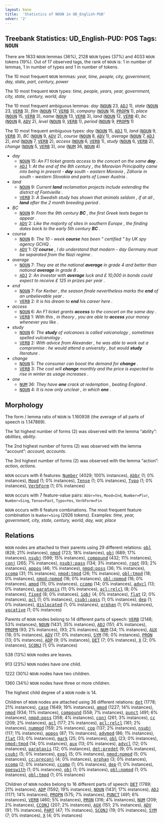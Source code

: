 ```yaml
---
layout: base
title:  'Statistics of NOUN in UD_English-PUD'
udver: '2'
---
```


## Treebank Statistics: UD_English-PUD: POS Tags: `NOUN`

There are 1833 `NOUN` lemmas (36%), 2128 `NOUN` types (37%) and 4033 `NOUN` tokens (19%).
Out of 17 observed tags, the rank of `NOUN` is: 1 in number of lemmas, 1 in number of types and 1 in number of tokens.

The 10 most frequent `NOUN` lemmas: <em>year, time, people, city, government, day, state, part, century, power</em>

The 10 most frequent `NOUN` types:  <em>time, people, years, year, government, city, state, century, world, day</em>

The 10 most frequent ambiguous lemmas: <em>day</em> (<tt><a href="en_pud-pos-NOUN.html">NOUN</a></tt> 23, <tt><a href="en_pud-pos-ADJ.html">ADJ</a></tt> 1), <em>state</em> (<tt><a href="en_pud-pos-NOUN.html">NOUN</a></tt> 23, <tt><a href="en_pud-pos-VERB.html">VERB</a></tt> 3), <em>film</em> (<tt><a href="en_pud-pos-NOUN.html">NOUN</a></tt> 17, <tt><a href="en_pud-pos-VERB.html">VERB</a></tt> 3), <em>company</em> (<tt><a href="en_pud-pos-NOUN.html">NOUN</a></tt> 16, <tt><a href="en_pud-pos-PROPN.html">PROPN</a></tt> 1), <em>place</em> (<tt><a href="en_pud-pos-NOUN.html">NOUN</a></tt> 15, <tt><a href="en_pud-pos-VERB.html">VERB</a></tt> 3), <em>name</em> (<tt><a href="en_pud-pos-NOUN.html">NOUN</a></tt> 13, <tt><a href="en_pud-pos-VERB.html">VERB</a></tt> 3), <em>land</em> (<tt><a href="en_pud-pos-NOUN.html">NOUN</a></tt> 12, <tt><a href="en_pud-pos-VERB.html">VERB</a></tt> 4), <em>bc</em> (<tt><a href="en_pud-pos-NOUN.html">NOUN</a></tt> 8, <tt><a href="en_pud-pos-ADV.html">ADV</a></tt> 2), <em>level</em> (<tt><a href="en_pud-pos-NOUN.html">NOUN</a></tt> 9, <tt><a href="en_pud-pos-VERB.html">VERB</a></tt> 1), <em>period</em> (<tt><a href="en_pud-pos-NOUN.html">NOUN</a></tt> 9, <tt><a href="en_pud-pos-PROPN.html">PROPN</a></tt> 1)

The 10 most frequent ambiguous types:  <em>day</em> (<tt><a href="en_pud-pos-NOUN.html">NOUN</a></tt> 15, <tt><a href="en_pud-pos-ADJ.html">ADJ</a></tt> 1), <em>land</em> (<tt><a href="en_pud-pos-NOUN.html">NOUN</a></tt> 9, <tt><a href="en_pud-pos-VERB.html">VERB</a></tt> 3), <em>BC</em> (<tt><a href="en_pud-pos-NOUN.html">NOUN</a></tt> 9, <tt><a href="en_pud-pos-ADV.html">ADV</a></tt> 2), <em>course</em> (<tt><a href="en_pud-pos-NOUN.html">NOUN</a></tt> 8, <tt><a href="en_pud-pos-ADV.html">ADV</a></tt> 1), <em>average</em> (<tt><a href="en_pud-pos-NOUN.html">NOUN</a></tt> 7, <tt><a href="en_pud-pos-ADJ.html">ADJ</a></tt> 2), <em>end</em> (<tt><a href="en_pud-pos-NOUN.html">NOUN</a></tt> 7, <tt><a href="en_pud-pos-VERB.html">VERB</a></tt> 2), <em>access</em> (<tt><a href="en_pud-pos-NOUN.html">NOUN</a></tt> 6, <tt><a href="en_pud-pos-VERB.html">VERB</a></tt> 1), <em>study</em> (<tt><a href="en_pud-pos-NOUN.html">NOUN</a></tt> 6, <tt><a href="en_pud-pos-VERB.html">VERB</a></tt> 2), <em>change</em> (<tt><a href="en_pud-pos-NOUN.html">NOUN</a></tt> 5, <tt><a href="en_pud-pos-VERB.html">VERB</a></tt> 3), <em>one</em> (<tt><a href="en_pud-pos-NUM.html">NUM</a></tt> 36, <tt><a href="en_pud-pos-NOUN.html">NOUN</a></tt> 4)


* <em>day</em>
  * <tt><a href="en_pud-pos-NOUN.html">NOUN</a></tt> 15: <em>An F1 ticket grants access to the concert on the same <b>day</b> .</em>
  * <tt><a href="en_pud-pos-ADJ.html">ADJ</a></tt> 1: <em>At the end of the 8th century , the Moravian Principality came into being in present - <b>day</b> south - eastern Moravia , Záhorie in south - western Slovakia and parts of Lower Austria .</em>
* <em>land</em>
  * <tt><a href="en_pud-pos-NOUN.html">NOUN</a></tt> 9: <em>Current <b>land</b> reclamation projects include extending the district of Fontvieille .</em>
  * <tt><a href="en_pud-pos-VERB.html">VERB</a></tt> 3: <em>A Swedish study has shown that animals seldom , if at all , <b>land</b> after the 2 month breeding period .</em>
* <em>BC</em>
  * <tt><a href="en_pud-pos-NOUN.html">NOUN</a></tt> 9: <em>From the 9th century <b>BC</b> , the first Greek texts began to appear .</em>
  * <tt><a href="en_pud-pos-ADV.html">ADV</a></tt> 2: <em>Like the majority of sites in southern Europe , the finding dates back to the early 5th century <b>BC</b> .</em>
* <em>course</em>
  * <tt><a href="en_pud-pos-NOUN.html">NOUN</a></tt> 8: <em>The 10 - week <b>course</b> has been " certified " by UK spy agency GCHQ .</em>
  * <tt><a href="en_pud-pos-ADV.html">ADV</a></tt> 1: <em>Of <b>course</b> , I do understand that modern - day Germany must be separated from the Nazi regime .</em>
* <em>average</em>
  * <tt><a href="en_pud-pos-NOUN.html">NOUN</a></tt> 7: <em>They are at the national <b>average</b> in grade 4 and better than national <b>average</b> in grade 8 .</em>
  * <tt><a href="en_pud-pos-ADJ.html">ADJ</a></tt> 2: <em>An investor with <b>average</b> luck and £ 10,000 in bonds could expect to receive £ 125 in prizes per year .</em>
* <em>end</em>
  * <tt><a href="en_pud-pos-NOUN.html">NOUN</a></tt> 7: <em>For Kerber , the season finale nevertheless marks the <b>end</b> of an unbelievable year .</em>
  * <tt><a href="en_pud-pos-VERB.html">VERB</a></tt> 2: <em>It is his dream to <b>end</b> his career here .</em>
* <em>access</em>
  * <tt><a href="en_pud-pos-NOUN.html">NOUN</a></tt> 6: <em>An F1 ticket grants <b>access</b> to the concert on the same day .</em>
  * <tt><a href="en_pud-pos-VERB.html">VERB</a></tt> 1: <em>With this , in theory , you are able to <b>access</b> your money whenever you like .</em>
* <em>study</em>
  * <tt><a href="en_pud-pos-NOUN.html">NOUN</a></tt> 6: <em>The <b>study</b> of volcanoes is called volcanology , sometimes spelled vulcanology .</em>
  * <tt><a href="en_pud-pos-VERB.html">VERB</a></tt> 2: <em>With advice from Alexander , he was able to work out a compromise : he would attend a university , but would <b>study</b> literature .</em>
* <em>change</em>
  * <tt><a href="en_pud-pos-NOUN.html">NOUN</a></tt> 5: <em>The consumer can boost the demand for <b>change</b> .</em>
  * <tt><a href="en_pud-pos-VERB.html">VERB</a></tt> 3: <em>The cost will <b>change</b> monthly and the price is expected to rise in winter as usage increases .</em>
* <em>one</em>
  * <tt><a href="en_pud-pos-NUM.html">NUM</a></tt> 36: <em>They have <b>one</b> crack at redemption , beating England .</em>
  * <tt><a href="en_pud-pos-NOUN.html">NOUN</a></tt> 4: <em>It is now only unclear , in which <b>one</b> .</em>

## Morphology

The form / lemma ratio of `NOUN` is 1.160938 (the average of all parts of speech is 1.147869).

The 1st highest number of forms (2) was observed with the lemma “ability”: <em>abilities, ability</em>.

The 2nd highest number of forms (2) was observed with the lemma “account”: <em>account, accounts</em>.

The 3rd highest number of forms (2) was observed with the lemma “action”: <em>action, actions</em>.

`NOUN` occurs with 6 features: <tt><a href="en_pud-feat-Number.html">Number</a></tt> (4029; 100% instances), <tt><a href="en_pud-feat-Abbr.html">Abbr</a></tt> (1; 0% instances), <tt><a href="en_pud-feat-Mood.html">Mood</a></tt> (1; 0% instances), <tt><a href="en_pud-feat-Tense.html">Tense</a></tt> (1; 0% instances), <tt><a href="en_pud-feat-Typo.html">Typo</a></tt> (1; 0% instances), <tt><a href="en_pud-feat-VerbForm.html">VerbForm</a></tt> (1; 0% instances)

`NOUN` occurs with 7 feature-value pairs: `Abbr=Yes`, `Mood=Ind`, `Number=Plur`, `Number=Sing`, `Tense=Past`, `Typo=Yes`, `VerbForm=Fin`

`NOUN` occurs with 6 feature combinations.
The most frequent feature combination is `Number=Sing` (2926 tokens).
Examples: <em>time, year, government, city, state, century, world, day, war, place</em>


## Relations

`NOUN` nodes are attached to their parents using 29 different relations: <tt><a href="en_pud-dep-obl.html">obl</a></tt> (828; 21% instances), <tt><a href="en_pud-dep-nmod.html">nmod</a></tt> (723; 18% instances), <tt><a href="en_pud-dep-obj.html">obj</a></tt> (689; 17% instances), <tt><a href="en_pud-dep-nsubj.html">nsubj</a></tt> (599; 15% instances), <tt><a href="en_pud-dep-compound.html">compound</a></tt> (432; 11% instances), <tt><a href="en_pud-dep-conj.html">conj</a></tt> (265; 7% instances), <tt><a href="en_pud-dep-nsubj-pass.html">nsubj:pass</a></tt> (134; 3% instances), <tt><a href="en_pud-dep-root.html">root</a></tt> (93; 2% instances), <tt><a href="en_pud-dep-appos.html">appos</a></tt> (46; 1% instances), <tt><a href="en_pud-dep-nmod-poss.html">nmod:poss</a></tt> (36; 1% instances), <tt><a href="en_pud-dep-xcomp.html">xcomp</a></tt> (31; 1% instances), <tt><a href="en_pud-dep-nmod-tmod.html">nmod:tmod</a></tt> (26; 1% instances), <tt><a href="en_pud-dep-obl-tmod.html">obl:tmod</a></tt> (18; 0% instances), <tt><a href="en_pud-dep-nmod-npmod.html">nmod:npmod</a></tt> (16; 0% instances), <tt><a href="en_pud-dep-obl-npmod.html">obl:npmod</a></tt> (16; 0% instances), <tt><a href="en_pud-dep-amod.html">amod</a></tt> (15; 0% instances), <tt><a href="en_pud-dep-ccomp.html">ccomp</a></tt> (14; 0% instances), <tt><a href="en_pud-dep-advcl.html">advcl</a></tt> (13; 0% instances), <tt><a href="en_pud-dep-parataxis.html">parataxis</a></tt> (11; 0% instances), <tt><a href="en_pud-dep-acl-relcl.html">acl:relcl</a></tt> (8; 0% instances), <tt><a href="en_pud-dep-fixed.html">fixed</a></tt> (8; 0% instances), <tt><a href="en_pud-dep-iobj.html">iobj</a></tt> (4; 0% instances), <tt><a href="en_pud-dep-flat.html">flat</a></tt> (2; 0% instances), <tt><a href="en_pud-dep-acl.html">acl</a></tt> (1; 0% instances), <tt><a href="en_pud-dep-csubj-pass.html">csubj:pass</a></tt> (1; 0% instances), <tt><a href="en_pud-dep-dep.html">dep</a></tt> (1; 0% instances), <tt><a href="en_pud-dep-dislocated.html">dislocated</a></tt> (1; 0% instances), <tt><a href="en_pud-dep-orphan.html">orphan</a></tt> (1; 0% instances), <tt><a href="en_pud-dep-vocative.html">vocative</a></tt> (1; 0% instances)

Parents of `NOUN` nodes belong to 14 different parts of speech: <tt><a href="en_pud-pos-VERB.html">VERB</a></tt> (2148; 53% instances), <tt><a href="en_pud-pos-NOUN.html">NOUN</a></tt> (1431; 35% instances), <tt><a href="en_pud-pos-ADJ.html">ADJ</a></tt> (151; 4% instances), <tt><a href="en_pud-pos-PROPN.html">PROPN</a></tt> (93; 2% instances),  (93; 2% instances), <tt><a href="en_pud-pos-NUM.html">NUM</a></tt> (34; 1% instances), <tt><a href="en_pud-pos-AUX.html">AUX</a></tt> (18; 0% instances), <tt><a href="en_pud-pos-ADV.html">ADV</a></tt> (17; 0% instances), <tt><a href="en_pud-pos-SYM.html">SYM</a></tt> (16; 0% instances), <tt><a href="en_pud-pos-PRON.html">PRON</a></tt> (13; 0% instances), <tt><a href="en_pud-pos-ADP.html">ADP</a></tt> (9; 0% instances), <tt><a href="en_pud-pos-DET.html">DET</a></tt> (7; 0% instances), <tt><a href="en_pud-pos-X.html">X</a></tt> (2; 0% instances), <tt><a href="en_pud-pos-SCONJ.html">SCONJ</a></tt> (1; 0% instances)

538 (13%) `NOUN` nodes are leaves.

913 (23%) `NOUN` nodes have one child.

1222 (30%) `NOUN` nodes have two children.

1360 (34%) `NOUN` nodes have three or more children.

The highest child degree of a `NOUN` node is 14.

Children of `NOUN` nodes are attached using 36 different relations: <tt><a href="en_pud-dep-det.html">det</a></tt> (1778; 21% instances), <tt><a href="en_pud-dep-case.html">case</a></tt> (1649; 19% instances), <tt><a href="en_pud-dep-amod.html">amod</a></tt> (1227; 14% instances), <tt><a href="en_pud-dep-nmod.html">nmod</a></tt> (934; 11% instances), <tt><a href="en_pud-dep-compound.html">compound</a></tt> (558; 7% instances), <tt><a href="en_pud-dep-punct.html">punct</a></tt> (491; 6% instances), <tt><a href="en_pud-dep-nmod-poss.html">nmod:poss</a></tt> (358; 4% instances), <tt><a href="en_pud-dep-conj.html">conj</a></tt> (261; 3% instances), <tt><a href="en_pud-dep-cc.html">cc</a></tt> (209; 2% instances), <tt><a href="en_pud-dep-acl.html">acl</a></tt> (177; 2% instances), <tt><a href="en_pud-dep-acl-relcl.html">acl:relcl</a></tt> (161; 2% instances), <tt><a href="en_pud-dep-nummod.html">nummod</a></tt> (159; 2% instances), <tt><a href="en_pud-dep-cop.html">cop</a></tt> (137; 2% instances), <tt><a href="en_pud-dep-nsubj.html">nsubj</a></tt> (117; 1% instances), <tt><a href="en_pud-dep-appos.html">appos</a></tt> (87; 1% instances), <tt><a href="en_pud-dep-advmod.html">advmod</a></tt> (86; 1% instances), <tt><a href="en_pud-dep-flat.html">flat</a></tt> (33; 0% instances), <tt><a href="en_pud-dep-mark.html">mark</a></tt> (25; 0% instances), <tt><a href="en_pud-dep-obl.html">obl</a></tt> (23; 0% instances), <tt><a href="en_pud-dep-nmod-tmod.html">nmod:tmod</a></tt> (14; 0% instances), <tt><a href="en_pud-dep-aux.html">aux</a></tt> (13; 0% instances), <tt><a href="en_pud-dep-advcl.html">advcl</a></tt> (12; 0% instances), <tt><a href="en_pud-dep-parataxis.html">parataxis</a></tt> (12; 0% instances), <tt><a href="en_pud-dep-det-predet.html">det:predet</a></tt> (9; 0% instances), <tt><a href="en_pud-dep-csubj.html">csubj</a></tt> (5; 0% instances), <tt><a href="en_pud-dep-expl.html">expl</a></tt> (5; 0% instances), <tt><a href="en_pud-dep-nmod-npmod.html">nmod:npmod</a></tt> (5; 0% instances), <tt><a href="en_pud-dep-cc-preconj.html">cc:preconj</a></tt> (4; 0% instances), <tt><a href="en_pud-dep-orphan.html">orphan</a></tt> (3; 0% instances), <tt><a href="en_pud-dep-xcomp.html">xcomp</a></tt> (2; 0% instances), <tt><a href="en_pud-dep-ccomp.html">ccomp</a></tt> (1; 0% instances), <tt><a href="en_pud-dep-dep.html">dep</a></tt> (1; 0% instances), <tt><a href="en_pud-dep-goeswith.html">goeswith</a></tt> (1; 0% instances), <tt><a href="en_pud-dep-obj.html">obj</a></tt> (1; 0% instances), <tt><a href="en_pud-dep-obl-npmod.html">obl:npmod</a></tt> (1; 0% instances), <tt><a href="en_pud-dep-obl-tmod.html">obl:tmod</a></tt> (1; 0% instances)

Children of `NOUN` nodes belong to 16 different parts of speech: <tt><a href="en_pud-pos-DET.html">DET</a></tt> (1789; 21% instances), <tt><a href="en_pud-pos-ADP.html">ADP</a></tt> (1592; 19% instances), <tt><a href="en_pud-pos-NOUN.html">NOUN</a></tt> (1431; 17% instances), <tt><a href="en_pud-pos-ADJ.html">ADJ</a></tt> (1171; 14% instances), <tt><a href="en_pud-pos-PROPN.html">PROPN</a></tt> (575; 7% instances), <tt><a href="en_pud-pos-PUNCT.html">PUNCT</a></tt> (491; 6% instances), <tt><a href="en_pud-pos-VERB.html">VERB</a></tt> (460; 5% instances), <tt><a href="en_pud-pos-PRON.html">PRON</a></tt> (316; 4% instances), <tt><a href="en_pud-pos-NUM.html">NUM</a></tt> (209; 2% instances), <tt><a href="en_pud-pos-CCONJ.html">CCONJ</a></tt> (207; 2% instances), <tt><a href="en_pud-pos-AUX.html">AUX</a></tt> (151; 2% instances), <tt><a href="en_pud-pos-ADV.html">ADV</a></tt> (91; 1% instances), <tt><a href="en_pud-pos-PART.html">PART</a></tt> (47; 1% instances), <tt><a href="en_pud-pos-SCONJ.html">SCONJ</a></tt> (19; 0% instances), <tt><a href="en_pud-pos-SYM.html">SYM</a></tt> (7; 0% instances), <tt><a href="en_pud-pos-X.html">X</a></tt> (4; 0% instances)

